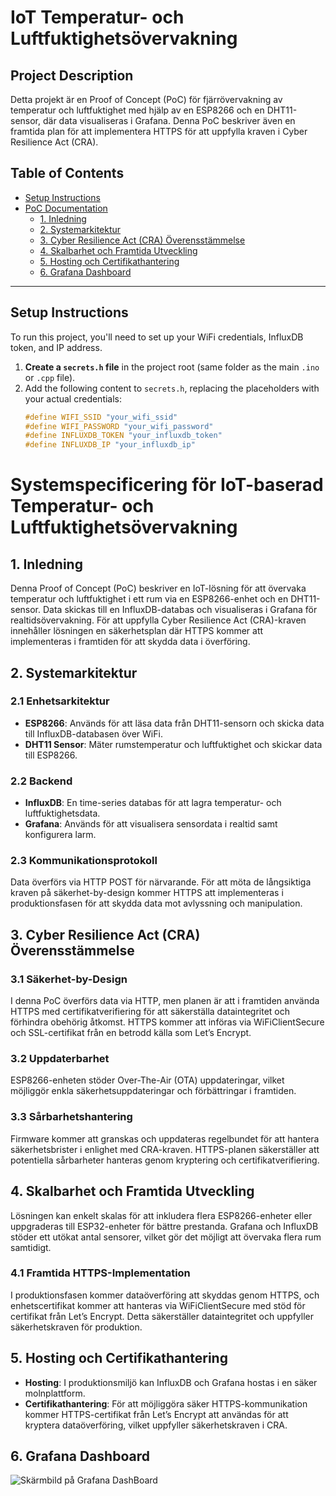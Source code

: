 # IoT Temperatur- och Luftfuktighetsövervakning

## Project Description

Detta projekt är en Proof of Concept (PoC) för fjärrövervakning av temperatur och luftfuktighet med hjälp av en ESP8266 och en DHT11-sensor, där data visualiseras i Grafana. Denna PoC beskriver även en framtida plan för att implementera HTTPS för att uppfylla kraven i Cyber Resilience Act (CRA).


## Table of Contents
- [Setup Instructions](#setup-instructions)
- [PoC Documentation](#poc-documentation)
  - [1. Inledning](#1-inledning)
  - [2. Systemarkitektur](#2-systemarkitektur)
  - [3. Cyber Resilience Act (CRA) Överensstämmelse](#3-cyber-resilience-act-cra-överensstämmelse)
  - [4. Skalbarhet och Framtida Utveckling](#4-skalbarhet-och-framtida-utveckling)
  - [5. Hosting och Certifikathantering](#5-hosting-och-certifikathantering)
  - [6. Grafana Dashboard](#6-grafana-dashboard)

---

## Setup Instructions

To run this project, you'll need to set up your WiFi credentials, InfluxDB token, and IP address.

1. **Create a `secrets.h` file** in the project root (same folder as the main `.ino` or `.cpp` file).
2. Add the following content to `secrets.h`, replacing the placeholders with your actual credentials:
   ```cpp
   #define WIFI_SSID "your_wifi_ssid"
   #define WIFI_PASSWORD "your_wifi_password"
   #define INFLUXDB_TOKEN "your_influxdb_token"
   #define INFLUXDB_IP "your_influxdb_ip"


# **Systemspecificering för IoT-baserad Temperatur- och Luftfuktighetsövervakning**

## **1. Inledning**

Denna Proof of Concept (PoC) beskriver en IoT-lösning för att övervaka temperatur och luftfuktighet i ett rum via en ESP8266-enhet och en DHT11-sensor. Data skickas till en InfluxDB-databas och visualiseras i Grafana för realtidsövervakning. För att uppfylla Cyber Resilience Act (CRA)-kraven innehåller lösningen en säkerhetsplan där HTTPS kommer att implementeras i framtiden för att skydda data i överföring.

## **2. Systemarkitektur**

### **2.1 Enhetsarkitektur**

- **ESP8266**: Används för att läsa data från DHT11-sensorn och skicka data till InfluxDB-databasen över WiFi.
- **DHT11 Sensor**: Mäter rumstemperatur och luftfuktighet och skickar data till ESP8266.

### **2.2 Backend**

- **InfluxDB**: En time-series databas för att lagra temperatur- och luftfuktighetsdata.
- **Grafana**: Används för att visualisera sensordata i realtid samt konfigurera larm.

### **2.3 Kommunikationsprotokoll**

Data överförs via HTTP POST för närvarande. För att möta de långsiktiga kraven på säkerhet-by-design kommer HTTPS att implementeras i produktionsfasen för att skydda data mot avlyssning och manipulation.

## **3. Cyber Resilience Act (CRA) Överensstämmelse**

### **3.1 Säkerhet-by-Design**

I denna PoC överförs data via HTTP, men planen är att i framtiden använda HTTPS med certifikatverifiering för att säkerställa dataintegritet och förhindra obehörig åtkomst. HTTPS kommer att införas via WiFiClientSecure och SSL-certifikat från en betrodd källa som Let’s Encrypt.

### **3.2 Uppdaterbarhet**

ESP8266-enheten stöder Over-The-Air (OTA) uppdateringar, vilket möjliggör enkla säkerhetsuppdateringar och förbättringar i framtiden.

### **3.3 Sårbarhetshantering**

Firmware kommer att granskas och uppdateras regelbundet för att hantera säkerhetsbrister i enlighet med CRA-kraven. HTTPS-planen säkerställer att potentiella sårbarheter hanteras genom kryptering och certifikatverifiering.

## **4. Skalbarhet och Framtida Utveckling**

Lösningen kan enkelt skalas för att inkludera flera ESP8266-enheter eller uppgraderas till ESP32-enheter för bättre prestanda. Grafana och InfluxDB stöder ett utökat antal sensorer, vilket gör det möjligt att övervaka flera rum samtidigt.

### **4.1 Framtida HTTPS-Implementation**

I produktionsfasen kommer dataöverföring att skyddas genom HTTPS, och enhetscertifikat kommer att hanteras via WiFiClientSecure med stöd för certifikat från Let’s Encrypt. Detta säkerställer dataintegritet och uppfyller säkerhetskraven för produktion.

## **5. Hosting och Certifikathantering**

- **Hosting**: I produktionsmiljö kan InfluxDB och Grafana hostas i en säker molnplattform.
- **Certifikathantering**: För att möjliggöra säker HTTPS-kommunikation kommer HTTPS-certifikat från Let’s Encrypt att användas för att kryptera dataöverföring, vilket uppfyller säkerhetskraven i CRA.

## **6. Grafana Dashboard**
![Skärmbild på Grafana DashBoard](screenshots/grafanapoc.png)
